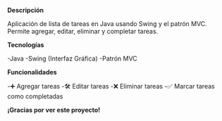   **Descripción**

Aplicación de lista de tareas en Java usando Swing y el patrón MVC.
Permite agregar, editar, eliminar y completar tareas.

  **Tecnologías**

-Java 
-Swing (Interfaz Gráfica)
-Patrón MVC

  **Funcionalidades**

-➕ Agregar tareas
-🛠️ Editar tareas
-❌ Eliminar tareas
-✅ Marcar tareas como completadas

**¡Gracias por ver este proyecto!**
